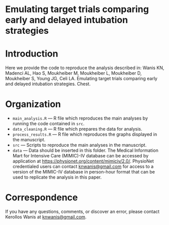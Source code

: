 # Emulating target trials comparing early and delayed intubation strategies

# Introduction
Here we provide the code to reproduce the analysis described in: Wanis KN, Madenci AL, Hao S, Moukheiber M, Moukheiber L, Moukheiber D, Moukheiber S, Young JG, Celi LA. Emulating target trials comparing early and delayed intubation strategies. Chest.

# Organization
- `main_analysis.R` — R file which reproduces the main analyses by running the code contained in `src`.
- `data_cleaning.R` — R file which prepares the data for analysis.
- `process_results.R` — R file which reproduces the graphs displayed in the manuscript.
- `src`  — Scripts to reproduce the main analyses in the manuscript.
- `data`  — Data should be inserted in this folder. The Medical Information Mart for Intensive Care (MIMIC)-IV database can be accessed by application at https://physionet.org/content/mimiciv/2.0/. PhysioNet credentialed users can contact knwanis@gmail.com for access to a version of the MIMIC-IV database in person-hour format that can be used to replicate the analysis in this paper. 

# Correspondence
If you have any questions, comments, or discover an error, please contact Kerollos Wanis at knwanis@gmail.com.
